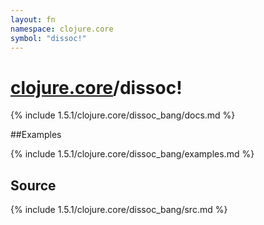 ```yaml
---
layout: fn
namespace: clojure.core
symbol: "dissoc!"
---
```


# [clojure.core](../)/dissoc!

{% include 1.5.1/clojure.core/dissoc_bang/docs.md %}

##Examples

{% include 1.5.1/clojure.core/dissoc_bang/examples.md %}
## Source
{% include 1.5.1/clojure.core/dissoc_bang/src.md %}

